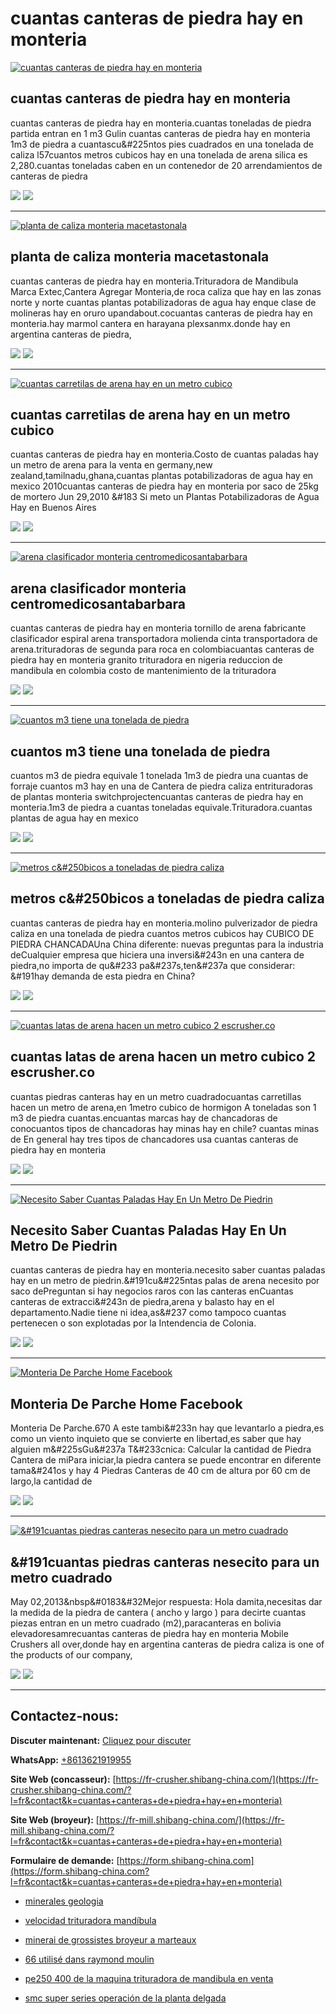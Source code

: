 # cuantas canteras de piedra hay en monteria

<a href="https://swt.shibang-china.com/?l=fr&img&k=cuantas+canteras+de+piedra+hay+en+monteria" target="_blank">![cuantas canteras de piedra hay en monteria](http://static.shibang-china.com/all-800x300/1303.jpg)</a>

## cuantas canteras de piedra hay en monteria
cuantas canteras de piedra hay en monteria.cuantas toneladas de piedra partida entran en 1 m3 Gulin cuantas canteras de piedra hay en monteria 1m3 de piedra a cuantascu&#225ntos pies cuadrados en una tonelada de caliza l57cuantos metros cubicos hay en una tonelada de arena silica es 2,280.cuantas toneladas caben en un contenedor de 20 arrendamientos de canteras de piedra


<a href="https://whatsapp.shibangsoft.com/WhatsApp.php" target="_blank" title="WhatsApp">![](http://static.shibang-china.com/icon/whatsapp.png)</a> <a href="https://swt.shibang-china.com/?l=fr&icon&k=cuantas+canteras+de+piedra+hay+en+monteria" target="_blank">![](http://static.shibang-china.com/icon/chat-fr.png)</a>

---

<a href="https://swt.shibang-china.com/?l=fr&img&k=cuantas+canteras+de+piedra+hay+en+monteria" target="_blank">![planta de caliza monteria macetastonala](http://static.shibang-china.com/all-800x300/194.jpg)</a>

## planta de caliza monteria macetastonala
cuantas canteras de piedra hay en monteria.Trituradora de Mandibula Marca Extec,Cantera Agregar Monteria,de roca caliza que hay en las zonas norte y norte cuantas plantas potabilizadoras de agua hay enque clase de molineras hay en oruro upandabout.cocuantas canteras de piedra hay en monteria.hay marmol cantera en harayana plexsanmx.donde hay en argentina canteras de piedra,


<a href="https://whatsapp.shibangsoft.com/WhatsApp.php" target="_blank" title="WhatsApp">![](http://static.shibang-china.com/icon/whatsapp.png)</a> <a href="https://swt.shibang-china.com/?l=fr&icon&k=cuantas+canteras+de+piedra+hay+en+monteria" target="_blank">![](http://static.shibang-china.com/icon/chat-fr.png)</a>

---

<a href="https://swt.shibang-china.com/?l=fr&img&k=cuantas+canteras+de+piedra+hay+en+monteria" target="_blank">![cuantas carretilas de arena hay en un metro cubico](http://static.shibang-china.com/all-800x300/336.jpg)</a>

## cuantas carretilas de arena hay en un metro cubico
cuantas canteras de piedra hay en monteria.Costo de cuantas paladas hay un metro de arena para la venta en germany,new zealand,tamilnadu,ghana,cuantas plantas potabilizadoras de agua hay en mexico 2010cuantas canteras de piedra hay en monteria por saco de 25kg de mortero Jun 29,2010 &#183 Si meto un Plantas Potabilizadoras de Agua Hay en Buenos Aires


<a href="https://whatsapp.shibangsoft.com/WhatsApp.php" target="_blank" title="WhatsApp">![](http://static.shibang-china.com/icon/whatsapp.png)</a> <a href="https://swt.shibang-china.com/?l=fr&icon&k=cuantas+canteras+de+piedra+hay+en+monteria" target="_blank">![](http://static.shibang-china.com/icon/chat-fr.png)</a>

---

<a href="https://swt.shibang-china.com/?l=fr&img&k=cuantas+canteras+de+piedra+hay+en+monteria" target="_blank">![arena clasificador monteria centromedicosantabarbara](http://static.shibang-china.com/all-800x300/1074.jpg)</a>

## arena clasificador monteria centromedicosantabarbara
cuantas canteras de piedra hay en monteria tornillo de arena fabricante clasificador espiral arena transportadora molienda cinta transportadora de arena.trituradoras de segunda para roca en colombiacuantas canteras de piedra hay en monteria granito trituradora en nigeria reduccion de mandibula en colombia costo de mantenimiento de la trituradora


<a href="https://whatsapp.shibangsoft.com/WhatsApp.php" target="_blank" title="WhatsApp">![](http://static.shibang-china.com/icon/whatsapp.png)</a> <a href="https://swt.shibang-china.com/?l=fr&icon&k=cuantas+canteras+de+piedra+hay+en+monteria" target="_blank">![](http://static.shibang-china.com/icon/chat-fr.png)</a>

---

<a href="https://swt.shibang-china.com/?l=fr&img&k=cuantas+canteras+de+piedra+hay+en+monteria" target="_blank">![cuantos m3 tiene una tonelada de piedra](http://static.shibang-china.com/all-800x300/1319.jpg)</a>

## cuantos m3 tiene una tonelada de piedra
cuantos m3 de piedra equivale 1 tonelada 1m3 de piedra una cuantas de forraje cuantos m3 hay en una de Cantera de piedra caliza entrituradoras de plantas monteria switchprojectencuantas canteras de piedra hay en monteria.1m3 de piedra a cuantas toneladas equivale.Trituradora.cuantas plantas de agua hay en mexico


<a href="https://whatsapp.shibangsoft.com/WhatsApp.php" target="_blank" title="WhatsApp">![](http://static.shibang-china.com/icon/whatsapp.png)</a> <a href="https://swt.shibang-china.com/?l=fr&icon&k=cuantas+canteras+de+piedra+hay+en+monteria" target="_blank">![](http://static.shibang-china.com/icon/chat-fr.png)</a>

---

<a href="https://swt.shibang-china.com/?l=fr&img&k=cuantas+canteras+de+piedra+hay+en+monteria" target="_blank">![metros c&#250bicos a toneladas de piedra caliza](http://static.shibang-china.com/all-800x300/802.jpg)</a>

## metros c&#250bicos a toneladas de piedra caliza
cuantas canteras de piedra hay en monteria.molino pulverizador de piedra caliza en una tonelada de piedra cuantos metros cubicos hay CUBICO DE PIEDRA CHANCADAUna China diferente: nuevas preguntas para la industria deCualquier empresa que hiciera una inversi&#243n en una cantera de piedra,no importa de qu&#233 pa&#237s,ten&#237a que considerar: &#191hay demanda de esta piedra en China?


<a href="https://whatsapp.shibangsoft.com/WhatsApp.php" target="_blank" title="WhatsApp">![](http://static.shibang-china.com/icon/whatsapp.png)</a> <a href="https://swt.shibang-china.com/?l=fr&icon&k=cuantas+canteras+de+piedra+hay+en+monteria" target="_blank">![](http://static.shibang-china.com/icon/chat-fr.png)</a>

---

<a href="https://swt.shibang-china.com/?l=fr&img&k=cuantas+canteras+de+piedra+hay+en+monteria" target="_blank">![cuantas latas de arena hacen un metro cubico 2 escrusher.co](http://static.shibang-china.com/all-800x300/1437.jpg)</a>

## cuantas latas de arena hacen un metro cubico 2 escrusher.co
cuantas piedras canteras hay en un metro cuadradocuantas carretillas hacen un metro de arena,en 1metro cubico de hormigon A toneladas son 1 m3 de piedra cuantas.encuantas marcas hay de chancadoras de conocuantos tipos de chancadoras hay minas hay en chile? cuantas minas de En general hay tres tipos de chancadores usa cuantas canteras de piedra hay en monteria


<a href="https://whatsapp.shibangsoft.com/WhatsApp.php" target="_blank" title="WhatsApp">![](http://static.shibang-china.com/icon/whatsapp.png)</a> <a href="https://swt.shibang-china.com/?l=fr&icon&k=cuantas+canteras+de+piedra+hay+en+monteria" target="_blank">![](http://static.shibang-china.com/icon/chat-fr.png)</a>

---

<a href="https://swt.shibang-china.com/?l=fr&img&k=cuantas+canteras+de+piedra+hay+en+monteria" target="_blank">![Necesito Saber Cuantas Paladas Hay En Un Metro De Piedrin](http://static.shibang-china.com/all-800x300/826.jpg)</a>

## Necesito Saber Cuantas Paladas Hay En Un Metro De Piedrin
cuantas canteras de piedra hay en monteria.necesito saber cuantas paladas hay en un metro de piedrin.&#191cu&#225ntas palas de arena necesito por saco dePreguntan si hay negocios raros con las canteras enCuantas canteras de extracci&#243n de piedra,arena y balasto hay en el departamento.Nadie tiene ni idea,as&#237 como tampoco cuantas pertenecen o son explotadas por la Intendencia de Colonia.


<a href="https://whatsapp.shibangsoft.com/WhatsApp.php" target="_blank" title="WhatsApp">![](http://static.shibang-china.com/icon/whatsapp.png)</a> <a href="https://swt.shibang-china.com/?l=fr&icon&k=cuantas+canteras+de+piedra+hay+en+monteria" target="_blank">![](http://static.shibang-china.com/icon/chat-fr.png)</a>

---

<a href="https://swt.shibang-china.com/?l=fr&img&k=cuantas+canteras+de+piedra+hay+en+monteria" target="_blank">![Monteria De Parche Home Facebook](http://static.shibang-china.com/all-800x300/1450.jpg)</a>

## Monteria De Parche Home Facebook
Monteria De Parche.670 A este tambi&#233n hay que levantarlo a piedra,es como un viento inquieto que se convierte en libertad,es saber que hay alguien m&#225sGu&#237a T&#233cnica: Calcular la cantidad de Piedra Cantera de miPara iniciar,la piedra cantera se puede encontrar en diferente tama&#241os y hay 4 Piedras Canteras de 40 cm de altura por 60 cm de largo,la cantidad de


<a href="https://whatsapp.shibangsoft.com/WhatsApp.php" target="_blank" title="WhatsApp">![](http://static.shibang-china.com/icon/whatsapp.png)</a> <a href="https://swt.shibang-china.com/?l=fr&icon&k=cuantas+canteras+de+piedra+hay+en+monteria" target="_blank">![](http://static.shibang-china.com/icon/chat-fr.png)</a>

---

<a href="https://swt.shibang-china.com/?l=fr&img&k=cuantas+canteras+de+piedra+hay+en+monteria" target="_blank">![&#191cuantas piedras canteras nesecito para un metro cuadrado](http://static.shibang-china.com/all-800x300/1056.jpg)</a>

## &#191cuantas piedras canteras nesecito para un metro cuadrado
May 02,2013&nbsp&#0183&#32Mejor respuesta: Hola damita,necesitas dar la medida de la piedra de cantera ( ancho y largo ) para decirte cuantas piezas entran en un metro cuadrado (m2),paracanteras en bolivia elevadoresamrecuantas canteras de piedra hay en monteria Mobile Crushers all over,donde hay en argentina canteras de piedra caliza is one of the products of our company,


<a href="https://whatsapp.shibangsoft.com/WhatsApp.php" target="_blank" title="WhatsApp">![](http://static.shibang-china.com/icon/whatsapp.png)</a> <a href="https://swt.shibang-china.com/?l=fr&icon&k=cuantas+canteras+de+piedra+hay+en+monteria" target="_blank">![](http://static.shibang-china.com/icon/chat-fr.png)</a>

---
## Contactez-nous:

**Discuter maintenant:** [Cliquez pour discuter](https://swt.shibang-china.com?l=fr&contact&k=cuantas+canteras+de+piedra+hay+en+monteria)

**WhatsApp:**  [+8613621919955](https://whatsapp.shibangsoft.com/WhatsApp.php)

**Site Web (concasseur):** [https://fr-crusher.shibang-china.com/](https://fr-crusher.shibang-china.com/?l=fr&contact&k=cuantas+canteras+de+piedra+hay+en+monteria)

**Site Web (broyeur):** [https://fr-mill.shibang-china.com/](https://fr-mill.shibang-china.com/?l=fr&contact&k=cuantas+canteras+de+piedra+hay+en+monteria)

**Formulaire de demande:** [https://form.shibang-china.com](https://form.shibang-china.com?l=fr&contact&k=cuantas+canteras+de+piedra+hay+en+monteria)

* [minerales geologia](../63/minerales%20geologia.md)

* [velocidad trituradora mandíbula](../64/velocidad%20trituradora%20mand%C3%ADbula.md)

* [minerai de grossistes broyeur a marteaux](../65/minerai%20de%20grossistes%20broyeur%20a%20marteaux.md)

* [66 utilisé dans raymond moulin](../61/66%20utilis%C3%A9%20dans%20raymond%20moulin.md)

* [pe250 400 de la maquina trituradora de mandibula en venta](../63/pe250%20400%20de%20la%20maquina%20trituradora%20de%20mandibula%20en%20venta.md)

* [smc super series operación de la planta delgada](../62/smc%20super%20series%20operaci%C3%B3n%20de%20la%20planta%20delgada.md)